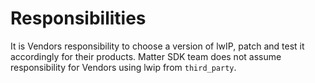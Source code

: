 # Responsibilities

It is Vendors responsibility to choose a version of lwIP, patch and test it accordingly for their products.
Matter SDK team does not assume responsibility for Vendors using lwip from `third_party`.
